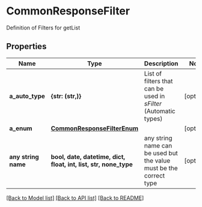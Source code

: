 # CommonResponseFilter

Definition of Filters for getList

## Properties
Name | Type | Description | Notes
------------ | ------------- | ------------- | -------------
**a_auto_type** | **{str: (str,)}** | List of filters that can be used in *sFilter* (Automatic types) | [optional] 
**a_enum** | [**CommonResponseFilterEnum**](CommonResponseFilterEnum.md) |  | [optional] 
**any string name** | **bool, date, datetime, dict, float, int, list, str, none_type** | any string name can be used but the value must be the correct type | [optional]

[[Back to Model list]](../README.md#documentation-for-models) [[Back to API list]](../README.md#documentation-for-api-endpoints) [[Back to README]](../README.md)


